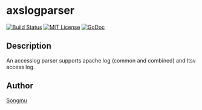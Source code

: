 axslogparser
=======

[![Build Status](https://travis-ci.org/Songmu/axslogparser.png?branch=master)][travis]
[![MIT License](http://img.shields.io/badge/license-MIT-blue.svg?style=flat-square)][license]
[![GoDoc](https://godoc.org/github.com/Songmu/axslogparser?status.svg)][godoc]

[travis]: https://travis-ci.org/Songmu/axslogparser
[coveralls]: https://coveralls.io/r/Songmu/axslogparser?branch=master
[license]: https://github.com/Songmu/axslogparser/blob/master/LICENSE
[godoc]: https://godoc.org/github.com/Songmu/axslogparser

## Description

An accesslog parser supports apache log (common and combined) and ltsv access log.

## Author

[Songmu](https://github.com/Songmu)
